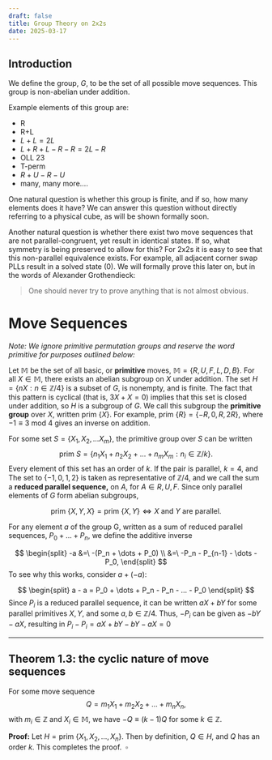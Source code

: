 ```yaml
---
draft: false
title: Group Theory on 2x2s
date: 2025-03-17
---
```

## Introduction
We define the group, $G,$ to be the set of all possible move sequences. This group is non-abelian under addition.

Example elements of this group are:
<!--more-->
- R
- R+L
- $L+L=2L$ 
-  $L + R + L -R - R = 2L-R$
- OLL 23
- T-perm
- $R + U - R - U$
- many, many more….

One natural question is whether this group is finite, and if so, how many elements does it have? We can answer this question without directly referring to a physical cube, as will be shown formally soon.

Another natural question is whether there exist two move sequences that are not parallel-congruent, yet result in identical states. If so, what symmetry is being preserved to allow for this? For 2x2s it is easy to see that this non-parallel equivalence exists. For example, all adjacent corner swap PLLs result in a solved state (0). We will formally prove this later on, but in the words of Alexander Grothendieck:

> One should never try to prove anything that is not almost obvious.

# Move Sequences
*Note: We ignore primitive permutation groups and reserve the word primitive for purposes outlined below:*

Let $\mathbb{M}$ be the set of all basic, or **primitive** moves, $\mathbb{M} = \{R,U,F,L,D,B\}$. For all $X \in \mathbb{M}$, there exists an abelian subgroup on $X$ under addition. The set $H = \{n X : n \in \mathbb{Z} / 4\}$ is a subset of $G$, is nonempty, and is finite. The fact that this pattern is cyclical (that is, $3X + X = 0$) implies that this set is closed under addition, so $H$ is a subgroup of $G.$ We call this subgroup the **primitive group** over $X,$ written $\text{prim } \{X\}$. For example,  $\text{prim }\{R\} =\{-R, 0, R, 2R\}$, where $-1 \equiv 3$ mod $4$ gives an inverse on addition. 

For some set $S=\{X_{1},X_{2}, \dots X_{m}\}$, the primitive group over $S$ can be written $$\text{prim }S= \{ n_{1}X_{1} + n_{2}X_{2} + \dots+n_{m}X_{m} : n_{i} \in \mathbb{Z} / k \}.$$Every element of this set has an order of $k$. If the pair is parallel, $k=4$, and The set to $\{-1,0,1,2\}$ is taken as representative of $\mathbb{Z} / 4$, and we call the sum a **reduced parallel sequence,** on $A$, for $A \in {R,U,F}$. Since only parallel elements of $G$ form abelian subgroups,

$$\text{prim } \{X, Y, X\} = \text{prim } \{X, Y\} \iff X \text{ and } Y \text{ are parallel.}$$

For any element $a$ of the group G, written as a sum of reduced parallel sequences, $P_0 + … + P_n$, we define the additive inverse 

$$
\begin{split}
-a &=\ -(P_n + \dots + P_0) \\
&=\ -P_n - P_{n-1} - \dots - P_0,
\end{split}
$$
To see why this works, consider $a + (-a)$:

$$
\begin{split}
a - a = P_0 + \dots + P_n - P_n - ... - P_0
\end{split}
$$
Since $P_i$ is a reduced parallel sequence, it can be written $aX + bY$ for some parallel primitives $X,Y$, and some $a,b \in \mathbb{Z} / 4$. Thus, $-P_i$ can be given as $-bY - aX$, resulting in $P_i - P_i = aX + bY - bY - aX = 0$

___
## Theorem 1.3: the cyclic nature of move sequences
For some move sequence $$Q = m_{1}X_{1}+m_{2}X_{2}+\dots+m_{n}X_{n},$$with $m_{i} \in \mathbb{Z}$ and $X_{i} \in \mathbb{M}$, we have $-Q\equiv(k-1)Q$ for some $k \in \mathbb{Z}$. 

**Proof:** Let $H =\text{prim } \{X_{1},X_{2},\dots,X_{n}\}$. Then by definition, $Q \in H$, and $Q$ has an order $k$. This completes the proof. $\; \square$